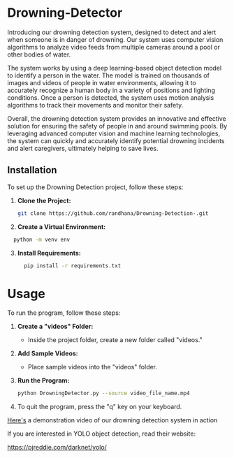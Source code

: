 # Drowning-Detector


Introducing our drowning detection system, designed to detect and alert when someone is in danger of drowning.
Our system uses computer vision algorithms to analyze video feeds from multiple cameras around a pool or other bodies of water.

The system works by using a deep learning-based object detection model to identify a person in the water. The model is trained on thousands of images and videos of people in water environments, allowing it to accurately recognize a human body in a variety of positions and lighting conditions. Once a person is detected, the system uses motion analysis algorithms to track their movements and monitor their safety.

Overall, the drowning detection system provides an innovative and effective solution for ensuring the safety of people in and around swimming pools. By leveraging advanced computer vision and machine learning technologies, the system can quickly and accurately identify potential drowning incidents and alert caregivers, ultimately helping to save lives.

## Installation

To set up the Drowning Detection project, follow these steps:

1. **Clone the Project:**
   ```bash
   git clone https://github.com/randhana/Drowning-Detection-.git

2. **Create a Virtual Environment:**
```bash
  python -m venv env
```
3. **Install Requirements:**
   ```bash
     pip install -r requirements.txt
   ```

# Usage

To run the program, follow these steps:

1. **Create a "videos" Folder:**
   - Inside the project folder, create a new folder called "videos."

2. **Add Sample Videos:**
   - Place sample videos into the "videos" folder.

3. **Run the Program:**
   ```bash
   python DrowningDetector.py --source video_file_name.mp4
5. To quit the program, press the "q" key on your keyboard.


[Here's](https://youtu.be/99GdhIozAQ8) a demonstration video of our drowning detection system in action

If you are interested in YOLO object detection, read their website:

https://pjreddie.com/darknet/yolo/
